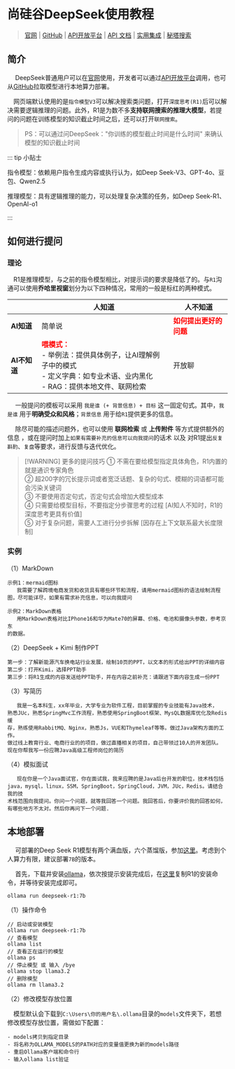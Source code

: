 # 尚硅谷DeepSeek使用教程

> [官网](https://www.deepseek.com/) | [GitHub](https://github.com/deepseek-ai) | [API开放平台](https://platform.deepseek.com/usage) | [API 文档](https://api-docs.deepseek.com/zh-cn/) | [实用集成](https://github.com/deepseek-ai/awesome-deepseek-integration/blob/main/README_cn.md) | [秘塔搜索](https://metaso.cn/) 



## 简介

​	　DeepSeek普通用户可以在[官网](https://www.deepseek.com/)使用，开发者可以通过[API开放平台](https://platform.deepseek.com/usage)调用，也可从[GitHub](https://github.com/deepseek-ai)拉取模型进行本地算力部署。

​	　网页端默认使用的是`指令模型V3`可以解决搜索类问题，打开`深度思考(R1)`后可以解决需要逻辑推理的问题。此外，R1是为数不多**支持联网搜索的推理大模型**，若提问的问题在训练模型的知识截止时间之后，还可以打开`联网搜索`。

> PS：可以通过问DeepSeek："你训练的模型截止时间是什么时间" 来确认模型的知识截止时间



::: tip 小贴士

指令模型：依赖用户指令生成内容或执行认为，如Deep Seek-V3、GPT-4o、豆包、Qwen2.5

推理模型：具有逻辑推理的能力，可以处理复杂决策的任务，如Deep Seek-R1、OpenAI-o1

:::



## 如何进行提问

### 理论

​	　R1是推理模型，与之前的指令模型相比，对提示词的要求是降低了的。与`R1`沟通可以使用**乔哈里视窗**划分为以下四种情况，常用的一般是标红的两种模式。

|              | **人知道**                                                   | **人不知道**                                           |
| ------------ | ------------------------------------------------------------ | ------------------------------------------------------ |
| **AI知道**   | 简单说                                                       | **<span style="color:red;">如何提出更好的问题</span>** |
| **AI不知道** | **<span style="color:red;">喂模式：</span>**<br />- 举例法：提供具体例子，让AI理解例子中的模式<br />- 定义字典：如专业术语、业内黑化<br />- RAG：提供本地文件、联网检索 | 开放聊                                                 |

​	　一般提问的模板可以采用 `我是谁 (+ 背景信息) + 目标`  这一固定句式。其中，`我是谁` 用于**明确受众和风格**；`背景信息` 用于给`R1`提供更多的信息。

​	　除尽可能的描述问题外，也可以使用 **联网检索** 或 **上传附件** 等方式提供额外的信息 ，或在提问时加上`如果有需要补充的信息可以向我提问`的话术 以及 对R1提出`反复斟酌`、`复盘`等要求，进行反馈与迭代优化。



> [!WARNING] 更多的提问技巧
> ① 不需在要给模型指定具体角色，R1内置的就是通识专家角色<br/>
> ② 超200字的冗长提示词或者宽泛话题、复杂的句式、模糊的词语都可能会污染关键词<br/>③ 不要使用否定句式，否定句式会增加大模型成本<br/>④ 只需要给模型目标，不要指定分步骤思考的过程  [AI知人不知时，R1的深度思考更具有价值]<br/>⑤ 对于复杂问题，需要人工进行分步拆解 [因存在上下文联系最大长度限制]

### 实例

（1）MarkDown

```
示例1：mermaid图标
   我需要了解跨境电商发货和收货具有哪些环节和流程，请用mermaid图标的语法绘制流程
图，尽可能详尽，如果有需求补充信息，可以向我提问

示例2：MarkDown表格
   用MarkDown表格对比IPhone16和华为Mate70的屏幕、价格、电池和摄像头参数，参考京东
的数据。
```

（2）DeepSeek + Kimi 制作PPT

```
第一步：了解新能源汽车换电站行业发展，绘制10页的PPT，以文本的形式给出PPT的详细内容
第二步：打开Kimi，选择PPT助手
第三步：将R1生成的内容发送给PPT助手，并在内容之前补充：请跟进下面内容生成一份PPT
```

（3）写简历

```
   我是一名本科生，xx年毕业，大学专业为软件工程，目前掌握的专业技能有Java技术，
熟悉JUc，熟悉SpringMvc工作流程，熟悉使用SpringBoot框架、MysQL数据库优化及Redis缓
存，熟练使用RabbitMQ、Nginx，熟悉Js，VUE和Thymeleaf等等。做过Java架构方面的工作。
做过线上教育行业、电商行业的的项目，做过直播相关的项目，自己带领过10人的开发团队。
现在你帮我写一份应聘Java高级工程师岗位的简历
```

（4）模拟面试

```
   现在你是一个Java面试官，你在面试我，我来应聘的是Java后台开发的职位，技术栈包括
java，mysql，linux，SSM，SpringBoot，SpringCloud，JVM，JUc，Redis。请结合我的技
术栈范围向我提问。你问一个问题，就等我回答一个问题。我回答后，你要评价我的回答如何，
有哪些地方不太对。然后你再问下一个问题.
```



## 本地部署

​	　可部署的Deep Seek R1模型有两个满血版，六个蒸馏版，参加[这里](https://github.com/deepseek-ai/DeepSeek-R1?tab=readme-ov-file#deepseek-r1-models)。考虑到个人算力有限，建议部署`7B`的版本。

​	　首先，下载并安装[ollama](https://ollama.com/)，依次按提示安装完成后，在[这里](https://ollama.com/library/deepseek-r1:7b)复制R1的安装命令，并等待安装完成即可。

```shell
ollama run deepseek-r1:7b
```

（1）操作命令

```
// 启动或安装模型
ollama run deepseek-r1:7b
// 查看模型
ollama list
// 查看正在运行的模型
ollama ps
// 停止模型 或 输入 /bye
ollama stop llama3.2
// 删除模型
ollama rm llama3.2
```

（2）修改模型存放位置

​	　模型默认会下载到`C:\Users\你的用户名\.ollama`目录的`models`文件夹下，若想修改模型存放位置，需做如下配置：

```
- models拷贝到指定目录
- 将名称为OLLAMA_MODELS的PATH对应的变量值更换为新的models路径
- 重启Ollama客户端和命令行
- 输入ollama list验证
```

